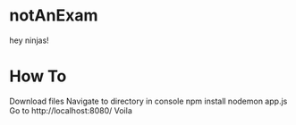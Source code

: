 # notAnExam
hey ninjas!

# How To
Download files
Navigate to directory in console
npm install
nodemon app.js
Go to http://localhost:8080/
Voila
